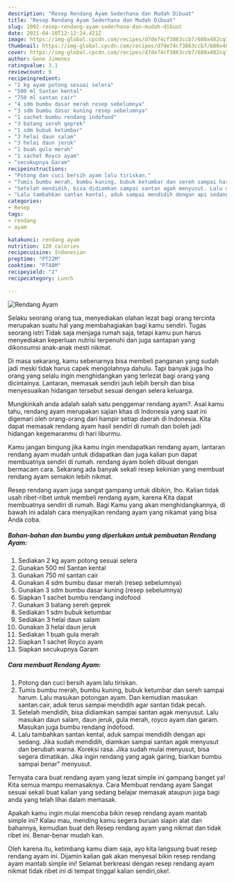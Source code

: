 ```yaml
---
description: "Resep Rendang Ayam Sederhana dan Mudah Dibuat"
title: "Resep Rendang Ayam Sederhana dan Mudah Dibuat"
slug: 1092-resep-rendang-ayam-sederhana-dan-mudah-dibuat
date: 2021-04-10T12:12:24.421Z
image: https://img-global.cpcdn.com/recipes/d7de74cf3863ccb7/680x482cq70/rendang-ayam-foto-resep-utama.jpg
thumbnail: https://img-global.cpcdn.com/recipes/d7de74cf3863ccb7/680x482cq70/rendang-ayam-foto-resep-utama.jpg
cover: https://img-global.cpcdn.com/recipes/d7de74cf3863ccb7/680x482cq70/rendang-ayam-foto-resep-utama.jpg
author: Gene Jimenez
ratingvalue: 3.1
reviewcount: 9
recipeingredient:
- "2 kg ayam potong sesuai selera"
- "500 ml Santan kental"
- "750 ml santan cair"
- "4 sdm bumbu dasar merah resep sebelumnya"
- "3 sdm bumbu dasar kuning resep sebelumnya"
- "1 sachet bumbu rendang indofood"
- "3 batang sereh geprek"
- "1 sdm bubuk ketumbar"
- "3 helai daun salam"
- "3 helai daun jeruk"
- "1 buah gula merah"
- "1 sachet Royco ayam"
- "secukupnya Garam"
recipeinstructions:
- "Potong dan cuci bersih ayam lalu tiriskan."
- "Tumis bumbu merah, bumbu kuning, bubuk ketumbar dan sereh sampai harum. Lalu masukan potongan ayam. Dan kemudian masukan santan.cair, aduk terus sampai mendidih agar santan tidak pecah."
- "Setelah mendidih, bisa didiamkan sampai santan agak menyusut. Lalu masukan daun salam, daun jeruk, gula merah, royco ayam dan garam. Masukan juga bumbu rendang indofood."
- "Lalu tambahkan santan kental, aduk sampai mendidih dengan api sedang. Jika sudah mendidih, diamkan sampai santan agak menyusut dan berubah warna. Koreksi rasa. Jika sudah mulai menyusut, bisa segera dimatikan. Jika ingin rendang yang agak garing, biarkan bumbu sampai benar&#34; menyusut."
categories:
- Resep
tags:
- rendang
- ayam

katakunci: rendang ayam 
nutrition: 120 calories
recipecuisine: Indonesian
preptime: "PT22M"
cooktime: "PT48M"
recipeyield: "2"
recipecategory: Lunch

---
```



![Rendang Ayam](https://img-global.cpcdn.com/recipes/d7de74cf3863ccb7/680x482cq70/rendang-ayam-foto-resep-utama.jpg)

Selaku seorang orang tua, menyediakan olahan lezat bagi orang tercinta merupakan suatu hal yang membahagiakan bagi kamu sendiri. Tugas seorang istri Tidak saja menjaga rumah saja, tetapi kamu pun harus menyediakan keperluan nutrisi terpenuhi dan juga santapan yang dikonsumsi anak-anak mesti nikmat.

Di masa  sekarang, kamu sebenarnya bisa membeli panganan yang sudah jadi meski tidak harus capek mengolahnya dahulu. Tapi banyak juga lho orang yang selalu ingin menghidangkan yang terlezat bagi orang yang dicintainya. Lantaran, memasak sendiri jauh lebih bersih dan bisa menyesuaikan hidangan tersebut sesuai dengan selera keluarga. 



Mungkinkah anda adalah salah satu penggemar rendang ayam?. Asal kamu tahu, rendang ayam merupakan sajian khas di Indonesia yang saat ini digemari oleh orang-orang dari hampir setiap daerah di Indonesia. Kita dapat memasak rendang ayam hasil sendiri di rumah dan boleh jadi hidangan kegemaranmu di hari liburmu.

Kamu jangan bingung jika kamu ingin mendapatkan rendang ayam, lantaran rendang ayam mudah untuk didapatkan dan juga kalian pun dapat membuatnya sendiri di rumah. rendang ayam boleh dibuat dengan bermacam cara. Sekarang ada banyak sekali resep kekinian yang membuat rendang ayam semakin lebih nikmat.

Resep rendang ayam juga sangat gampang untuk dibikin, lho. Kalian tidak usah ribet-ribet untuk membeli rendang ayam, karena Kita dapat membuatnya sendiri di rumah. Bagi Kamu yang akan menghidangkannya, di bawah ini adalah cara menyajikan rendang ayam yang nikamat yang bisa Anda coba.

<!--inarticleads1-->

##### Bahan-bahan dan bumbu yang diperlukan untuk pembuatan Rendang Ayam:

1. Sediakan 2 kg ayam potong sesuai selera
1. Gunakan 500 ml Santan kental
1. Gunakan 750 ml santan cair
1. Gunakan 4 sdm bumbu dasar merah (resep sebelumnya)
1. Gunakan 3 sdm bumbu dasar kuning (resep sebelumnya)
1. Siapkan 1 sachet bumbu rendang indofood
1. Gunakan 3 batang sereh geprek
1. Sediakan 1 sdm bubuk ketumbar
1. Sediakan 3 helai daun salam
1. Gunakan 3 helai daun jeruk
1. Sediakan 1 buah gula merah
1. Siapkan 1 sachet Royco ayam
1. Siapkan secukupnya Garam




<!--inarticleads2-->

##### Cara membuat Rendang Ayam:

1. Potong dan cuci bersih ayam lalu tiriskan.
1. Tumis bumbu merah, bumbu kuning, bubuk ketumbar dan sereh sampai harum. Lalu masukan potongan ayam. Dan kemudian masukan santan.cair, aduk terus sampai mendidih agar santan tidak pecah.
1. Setelah mendidih, bisa didiamkan sampai santan agak menyusut. Lalu masukan daun salam, daun jeruk, gula merah, royco ayam dan garam. Masukan juga bumbu rendang indofood.
1. Lalu tambahkan santan kental, aduk sampai mendidih dengan api sedang. Jika sudah mendidih, diamkan sampai santan agak menyusut dan berubah warna. Koreksi rasa. Jika sudah mulai menyusut, bisa segera dimatikan. Jika ingin rendang yang agak garing, biarkan bumbu sampai benar&#34; menyusut.




Ternyata cara buat rendang ayam yang lezat simple ini gampang banget ya! Kita semua mampu memasaknya. Cara Membuat rendang ayam Sangat sesuai sekali buat kalian yang sedang belajar memasak ataupun juga bagi anda yang telah lihai dalam memasak.

Apakah kamu ingin mulai mencoba bikin resep rendang ayam mantab simple ini? Kalau mau, mending kamu segera buruan siapin alat dan bahannya, kemudian buat deh Resep rendang ayam yang nikmat dan tidak ribet ini. Benar-benar mudah kan. 

Oleh karena itu, ketimbang kamu diam saja, ayo kita langsung buat resep rendang ayam ini. Dijamin kalian gak akan menyesal bikin resep rendang ayam mantab simple ini! Selamat berkreasi dengan resep rendang ayam nikmat tidak ribet ini di tempat tinggal kalian sendiri,oke!.

